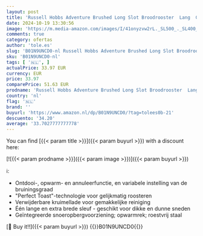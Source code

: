 ```yaml
---
layout: post
title: 'Russell Hobbs Adventure Brushed Long Slot Broodrooster  Lang  Geborsteld RVS  Extra Brede Sleuf  Gelijkmatig Roosteren  Makkelijk Reinigbaar  21396-56'
date: 2024-10-19 13:30:56
image: 'https://m.media-amazon.com/images/I/41onyzvw2rL._SL500_._SL400_.jpg'
comments: true
category: ofertas
author: 'tole.es'
slug: 'B01N9UNCD0-nl Russell Hobbs Adventure Brushed Long Slot Broodrooster...'
sku: 'B01N9UNCD0-nl'
tags: [ '🇳🇱', ]
actualPrice: 33.97 EUR
currency: EUR
price: 33.97
comparePrice: 51.63 EUR
prodname: 'Russell Hobbs Adventure Brushed Long Slot Broodrooster  Lang  Geborsteld RVS  Extra Brede Sleuf  Gelijkmatig Roosteren  Makkelijk Reinigbaar  21396-56'
country: 'nl'
flag: '🇳🇱'
brand: ''
buyurl: 'https://www.amazon.nl/dp/B01N9UNCD0/?tag=tolees0b-21'
descuento: '34.20'
average: '33.7027777777778'
---
```


You can find [{{< param title >}}]({{< param buyurl >}}) with a discount here:

[![{{< param prodname >}}]({{< param image >}})]({{< param buyurl >}})

ℹ️:

- Ontdooi-, opwarm- en annuleerfunctie, en variabele instelling van de bruiningsgraad
- "Perfect Toast"-technologie voor gelijkmatig roosteren
- Verwijderbare kruimellade voor gemakkelijke reiniging
- Één lange en extra brede sleuf - geschikt voor dikke en dunne sneden
- Geïntegreerde snoeropbergvoorziening; opwarmrek; roestvrij staal

[🛒 Buy it!!]({{< param buyurl >}})
{{<world>}}B01N9UNCD0{{</world>}}
